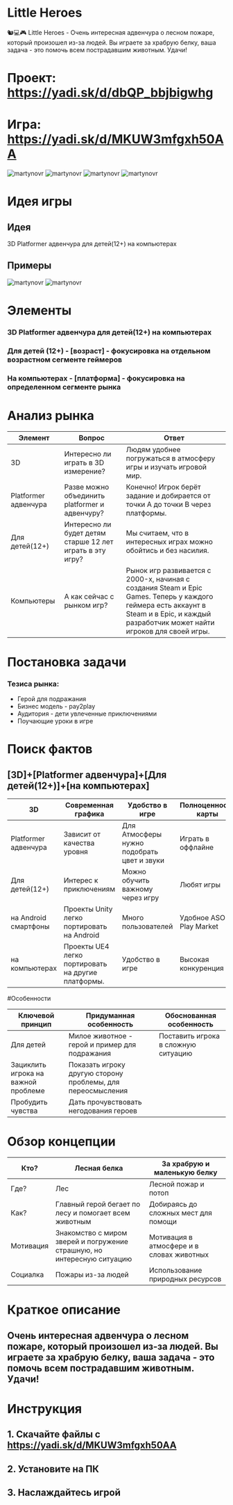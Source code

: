 # Little Heroes
🐿️💻🎮 Little Heroes - Очень интересная адвенчура о лесном пожаре, который произошел из-за людей. Вы играете за храбрую белку, ваша задача - это помочь всем пострадавшим животным. Удачи!

# Проект: https://yadi.sk/d/dbQP_bbjbigwhg
# Игра: https://yadi.sk/d/MKUW3mfgxh50AA

![martynovr](https://raw.githubusercontent.com/martynovr/YFHack-pskovhack--ARU/master/Desktop%20Screenshot%202020.05.10%20-%2021.46.09.83.png) ![martynovr](https://raw.githubusercontent.com/martynovr/YFHack-pskovhack--ARU/master/Desktop%20Screenshot%202020.05.10%20-%2021.47.56.99.png)
![martynovr](https://raw.githubusercontent.com/martynovr/YFHack-pskovhack--ARU/master/Desktop%20Screenshot%202020.05.10%20-%2021.50.35.25.png)
![martynovr](https://raw.githubusercontent.com/martynovr/YFHack-pskovhack--ARU/master/Desktop%20Screenshot%202020.05.10%20-%2021.52.21.29.png)

# Идея игры

## Идея
3D Platformer адвенчура для детей(12+) на компьютерах

## Примеры
![martynovr](https://raw.githubusercontent.com/martynovr/YFHack-pskovhack--ARU/master/1554813484_shrek_2_screen_5.jpg)
![martynovr](https://raw.githubusercontent.com/martynovr/YFHack-pskovhack--ARU/master/b60a3267a983bc2f_zoom%20(1).jpg)

# Элементы
### 3D Platformer адвенчура для детей(12+) на компьютерах
### Для детей (12+) - [возраст] - фокусировка на отдельном возрастном сегменте геймеров
### На компьютерах - [платформа] - фокусировка на определенном сегменте рынка

# Анализ рынка

| Элемент       | Вопрос          | Ответ         |
| ------------- | ------------- | ------------- |
| 3D            | Интересно ли играть в 3D измерение? |Людям удобнее погружаться в атмосферу игры и изучать игровой мир. |
|Platformer адвенчура      | Разве можно объединить platformer и адвенчуру?   |  Конечно! Игрок берёт задание и добирается от точки A до точки B через платформы. |
| Для детей(12+) | Интересно ли будет детям старше 12 лет играть в эту игру?      |  Мы считаем, что в интересных играх можно обойтись и без насилия.|
| Компьютеры          | А как сейчас с рынком игр? |Рынок игр развивается с 2000-x, начиная с создания Steam и Epic Games. Теперь у каждого геймера есть аккаунт в Steam и в Epic, и каждый разработчик может найти игроков для своей игры. |

# Постановка задачи
### Тезиса рынка:
* Герой для подражания
* Бизнес модель - pay2play
* Аудитория - дети увлеченные приключениями 
* Поучающие уроки в игре 

# Поиск фактов
## [3D]+[Platformer адвенчура]+[Для детей(12+)]+[на компьютерах]

| 3D  | Современная графика  | Удобство в игре |Полноценность карты |
| ------------- | ------------- | ------------- | ------------- |
| Platformer адвенчура    |Зависит от качества уровня |  Для Атмосферы нужно подобрать цвет и звуки|Играть в оффлайне|
| Для детей(12+)| Интерес к приключениям      |Можно обучить важному через игру	 | Любят игры |
| на Android смартфоны | Проекты Unity легко портировать на Android    | Много пользователей |Удобное ASO в Play Market|
| на компьютерах | Проекты UE4 легко портировать на другие платформы.    |Удобство в игре| Высокая конкуренция|

#Особенности

| Ключевой принцип  | Придуманная особенность  |Обоснованная особенность |
|------------- |---------------| -------------|
| Для детей      |Милое животное - герой и пример для подражания |Поставить игрока в сложную ситуацию|
| Зациклить игрока на важной проблеме | Показать игроку другую сторону проблемы, для переосмысления  |  |
| Пробудить чувства  | Дать прочувствовать негодования героев  |  |

# Обзор концепции

| Кто?  | Лесная белка |За храбрую и маленькую белку |
|------------- |---------------| -------------|
| Где?      | Лес| Лесной пожар и потоп|
| Как? | Главный герой бегает по лесу и помогает всем животным  | Добираясь до сложных мест для помощи |
| Мотивация | Знакомство с миром зверей и погружение страшную, но интересную ситуацию | Мотивация в атмосфере и в словах животных |
| Социалка   |Пожары из-за людей | Использование природных ресурсов|

# Краткое описание
## Очень интересная адвенчура о лесном пожаре, который произошел из-за людей. Вы играете за храбрую белку, ваша задача - это помочь всем пострадавшим животным. Удачи!

# Инструкция
## 1. Скачайте файлы с https://yadi.sk/d/MKUW3mfgxh50AA
## 2. Установите на ПК
## 3. Наслаждайтесь игрой
